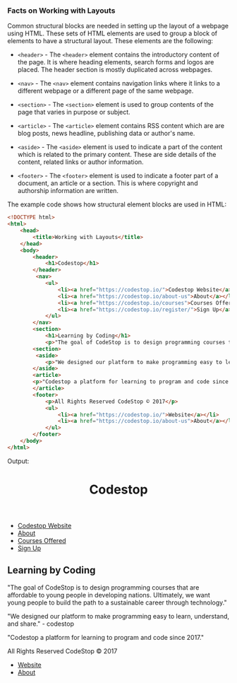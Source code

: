 ### Facts on Working with Layouts

Common structural blocks are needed in setting up the layout of a webpage using HTML. These sets of HTML elements are used to group a block of elements to have a structural layout. These elements are the following:

- `<header>` - The `<header>` element contains the introductory content of the page. It is where heading elements, search forms and logos are placed. The header section is mostly duplicated across webpages.

- `<nav>` - The `<nav>` element contains navigation links where it links to a different webpage or a different page of the same webpage.

- `<section>` - The `<section>` element is used to group contents of the page that varies in purpose or subject.

- `<article>` - The `<article>` element contains RSS content which are are blog posts, news headline, publishing data or author's name.

- `<aside>` - The `<aside>` element is used to indicate a part of the content which is related to the primary content. These are side details of the content, related links or author information. 

- `<footer>` - The `<footer>` element is used to indicate a footer part of a document, an article or a section. This is where copyright and authorship information are written.

The example code shows how structural element blocks are used in HTML:

```html
<!DOCTYPE html>
<html>
    <head>
        <title>Working with Layouts</title>
    </head>
    <body>
        <header>
            <h1>Codestop</h1>
        </header>
         <nav>
            <ul>
                <li><a href="https://codestop.io/">Codestop Website</a></li>
                <li><a href="https://codestop.io/about-us">About</a></li>
                <li><a href="https://codestop.io/courses">Courses Offered</a></li>
                <li><a href="https://codestop.io/register/">Sign Up</a></li>
            </ul>
        </nav>
        <section>
            <h1>Learning by Coding</h1>
            <p>"The goal of CodeStop is to design programming courses that are affordable to young people in developing nations. Ultimately, we want young people to build the path to a sustainable career through technology."</p>
        <section>
         <aside>
            <p>"We designed our platform to make programming easy to learn, understand, and share." - codestop</p>
        </aside>
        <article>
        <p>"Codestop a platform for learning to program and code since 2017."</p>
        </article>
        <footer>
            <p>All Rights Reserved CodeStop © 2017</p>
            <ul>
                <li><a href="https://codestop.io/">Website</a></li>
                <li><a href="https://codestop.io/about-us">About</a></li>
            </ul>
        </footer>
    </body>
</html>

```

Output:
<!DOCTYPE html>
<html>
    <head>
        <title>Working with Layouts</title>
    </head>
    <body>
        <header>
            <h1>Codestop</h1>
        </header>
         <nav>
            <ul>
                <li><a href="https://codestop.io/">Codestop Website</a></li>
                <li><a href="https://codestop.io/about-us">About</a></li>
                <li><a href="https://codestop.io/courses">Courses Offered</a></li>
                <li><a href="https://codestop.io/register/">Sign Up</a></li>
            </ul>
        </nav>
        <section>
            <h1>Learning by Coding</h1>
            <p>"The goal of CodeStop is to design programming courses that are affordable to young people in developing nations. Ultimately, we want young people to build the path to a sustainable career through technology."</p>
        <section>
         <aside>
            <p>"We designed our platform to make programming easy to learn, understand, and share." - codestop</p>
        </aside>
        <article>
        <p>"Codestop a platform for learning to program and code since 2017."</p>
        </article>
        <footer>
            <p>All Rights Reserved CodeStop © 2017</p>
            <ul>
                <li><a href="https://codestop.io/">Website</a></li>
                <li><a href="https://codestop.io/about-us">About</a></li>
            </ul>
        </footer>
    </body>
</html>

